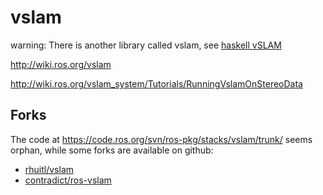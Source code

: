 # vslam

warning: There is another library called vslam, see [haskell vSLAM](haskell_vslam.md)

http://wiki.ros.org/vslam

http://wiki.ros.org/vslam_system/Tutorials/RunningVslamOnStereoData

## Forks

The code at https://code.ros.org/svn/ros-pkg/stacks/vslam/trunk/ seems orphan, while some forks are available on github:

- [rhuitl/vslam](https://github.com/rhuitl/vslam)
- [contradict/ros-vslam](https://github.com/contradict/ros-vslam)


